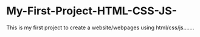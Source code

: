 # My-First-Project-HTML-CSS-JS-
This is my first project to create a website/webpages using html/css/js.......
